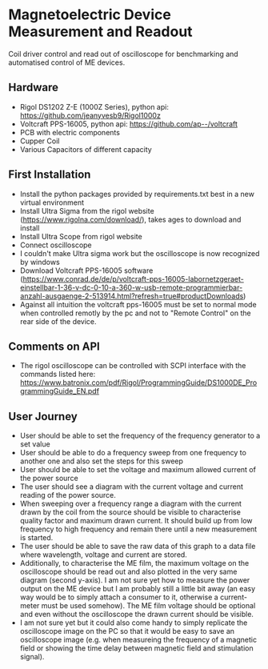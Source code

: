 # Magnetoelectric Device Measurement and Readout

Coil driver control and read out of oscilloscope for benchmarking and automatised control of ME devices.

## Hardware

- Rigol DS1202 Z-E (1000Z Series), python api: https://github.com/jeanyvesb9/Rigol1000z
- Voltcraft PPS-16005, python api: https://github.com/ap--/voltcraft
- PCB with electric components
- Cupper Coil
- Various Capacitors of different capacity

## First Installation

- Install the python packages provided by requirements.txt best in a new virtual environment
  <!-- - Install NI IVI Compliance Package (ICP) and IVI Shared Components (https://www.ni.com/de-de/support/downloads/drivers/download.ivi-compliance-package.html#346218) -->
  <!-- - Install DS1000Z Drivers from rigol website (https://www.rigolna.com/download/) -->
- Install Ultra Sigma from the rigol website (https://www.rigolna.com/download/), takes ages to download and install
- Install Ultra Scope from rigol website
- Connect oscilloscope
- I couldn't make Ultra sigma work but the oscilloscope is now recognized by windows
- Download Voltcraft PPS-16005 software (https://www.conrad.de/de/p/voltcraft-pps-16005-labornetzgeraet-einstellbar-1-36-v-dc-0-10-a-360-w-usb-remote-programmierbar-anzahl-ausgaenge-2-513914.html?refresh=true#productDownloads)
- Against all intuition the voltcraft pps-16005 must be set to normal mode when controlled remotly by the pc and not to "Remote Control" on the rear side of the device.
  <!-- - Start Ultra Sigma -->
  <!-- - Start Ultra Scope -->

## Comments on API

- The rigol oscilloscope can be controlled with SCPI interface with the commands listed here: https://www.batronix.com/pdf/Rigol/ProgrammingGuide/DS1000DE_ProgrammingGuide_EN.pdf

## User Journey

- User should be able to set the frequency of the frequency generator to a set value
- User should be able to do a frequency sweep from one frequency to another one and also set the steps for this sweep
- User should be able to set the voltage and maximum allowed current of the power source
- The user should see a diagram with the current voltage and current reading of the power source.
- When sweeping over a frequency range a diagram with the current drawn by the coil from the source should be visible to characterise quality factor and maximum drawn current. It should build up from low frequency to high frequency and remain there until a new measurement is started.
- The user should be able to save the raw data of this graph to a data file where wavelength, voltage and current are stored.
- Additionally, to characterise the ME film, the maximum voltage on the oscilloscope should be read out and also plotted in the very same diagram (second y-axis). I am not sure yet how to measure the power output on the ME device but I am probably still a little bit away (an easy way would be to simply attach a consumer to it, otherwise a current-meter must be used somehow). The ME film voltage should be optional and even without the oscilloscope the drawn current should be visible.
- I am not sure yet but it could also come handy to simply replicate the oscilloscope image on the PC so that it would be easy to save an oscilloscope image (e.g. when measureing the frequency of a magnetic field or showing the time delay between magnetic field and stimulation signal).
